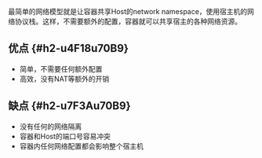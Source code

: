 最简单的网络模型就是让容器共享Host的network namespace，使用宿主机的网络协议栈。这样，不需要额外的配置，容器就可以共享宿主的各种网络资源。

## 优点 {#h2-u4F18u70B9}

* 简单，不需要任何额外配置
* 高效，没有NAT等额外的开销

## 缺点 {#h2-u7F3Au70B9}

* 没有任何的网络隔离
* 容器和Host的端口号容易冲突
* 容器内任何网络配置都会影响整个宿主机



